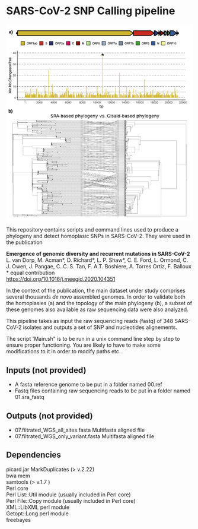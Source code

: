 # SARS-CoV-2 SNP Calling pipeline

![schematics](https://github.com/DamienFr/CoV-homoplasy/blob/master/git_hub_figure.png)

This repository contains scripts and command lines used to produce a phylogeny and detect homoplasic SNPs in SARS-CoV-2. They were used in the publication  

**Emergence of genomic diversity and recurrent mutations in SARS-CoV-2**  
L. van Dorp, M. Acman*, D. Richard*, L. P. Shaw*, C. E. Ford, L. Ormond, C. J. Owen, J. Pangae, C. C. S. Tan, F. A.T. Boshiere, A. Torres Ortiz, F. Balloux  
\* equal contribution   
https://doi.org/10.1016/j.meegid.2020.104351

In the context of the publication, the main dataset under study comprises several thousands *de novo* assembled genomes. In order to validate both the homoplasies (a) and the topology of the main phylogeny (b), a subset of these genomes also available as raw sequencing data were also analyzed.

This pipeline takes as input the raw sequencing reads (fastq) of 348 SARS-CoV-2 isolates and outputs a set of SNP and nucleotides alignements.

The script 'Main.sh" is to be run in a unix command line step by step to ensure proper functioning.
You are likely to have to make some modifications to it in order to modify paths etc.

## Inputs (not provided)
- A fasta reference genome to be put in a folder named 00.ref
- Fastq files containing raw sequencing reads to be put in a folder named 01.sra_fastq

## Outputs (not provided)
- 07.filtrated_WGS_all_sites.fasta Multifasta aligned file 
- 07.filtrated_WGS_only_variant.fasta Multifasta aligned file 

## Dependencies
picard.jar MarkDuplicates (> v.2.22)  
bwa mem   
samtools (> v.1.7 )  
Perl core  
Perl List::Util module (usually included in Perl core)  
Perl File::Copy module (usually included in Perl core)  
XML::LibXML perl module  
Getopt::Long perl module  
freebayes   

